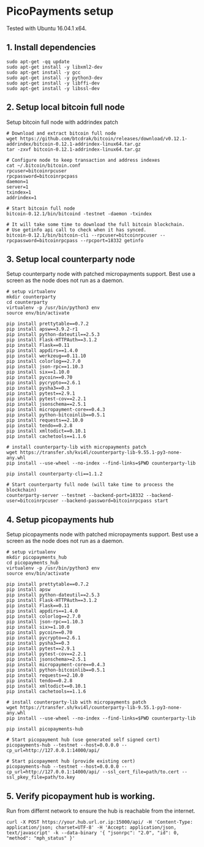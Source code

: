 # PicoPayments setup

Tested with Ubuntu 16.04.1 x64. 


## 1. Install dependencies

    sudo apt-get -qq update
    sudo apt-get install -y libxml2-dev
    sudo apt-get install -y gcc
    sudo apt-get install -y python3-dev
    sudo apt-get install -y libffi-dev
    sudo apt-get install -y libssl-dev


## 2. Setup local bitcoin full node

Setup bitcoin full node with addrindex patch

    # Download and extract bitcoin full node
    wget https://github.com/btcdrak/bitcoin/releases/download/v0.12.1-addrindex/bitcoin-0.12.1-addrindex-linux64.tar.gz
    tar -zxvf bitcoin-0.12.1-addrindex-linux64.tar.gz

    # Configure node to keep transaction and address indexes
    cat ~/.bitcoin/bitcoin.conf 
    rpcuser=bitcoinrpcuser
    rpcpassword=bitcoinrpcpass
    daemon=1
    server=1
    txindex=1
    addrindex=1

    # Start bitcoin full node
    bitcoin-0.12.1/bin/bitcoind -testnet -daemon -txindex

    # It will take some time to download the full bitcoin blockchain.
    # Use getinfo api call to check when it has synced.
    bitcoin-0.12.1/bin/bitcoin-cli --rpcuser=bitcoinrpcuser --rpcpassword=bitcoinrpcpass --rpcport=18332 getinfo


## 3. Setup local counterparty node

Setup counterparty node with patched micropayments support.
Best use a screen as the node does not run as a daemon.

    # setup virtualenv
    mkdir counterparty
    cd counterparty
    virtualenv -p /usr/bin/python3 env
    source env/bin/activate

    pip install prettytable==0.7.2
    pip install apsw==3.9.2-r1
    pip install python-dateutil==2.5.3
    pip install Flask-HTTPAuth==3.1.2
    pip install Flask==0.11
    pip install appdirs==1.4.0
    pip install werkzeug==0.11.10
    pip install colorlog==2.7.0
    pip install json-rpc==1.10.3
    pip install six==1.10.0
    pip install pycoin==0.70
    pip install pycrypto==2.6.1
    pip install pysha3==0.3
    pip install pytest==2.9.1
    pip install pytest-cov==2.2.1
    pip install jsonschema==2.5.1
    pip install micropayment-core==0.4.3
    pip install python-bitcoinlib==0.5.1
    pip install requests==2.10.0
    pip install tendo==0.2.8
    pip install xmltodict==0.10.1
    pip install cachetools==1.1.6

    # install counterparty-lib with micropayments patch
    wget https://transfer.sh/kvi4l/counterparty-lib-9.55.1-py3-none-any.whl
    pip install --use-wheel --no-index --find-links=$PWD counterparty-lib
    
    pip install counterparty-cli==1.1.2

    # Start counterparty full node (will take time to process the blockchain)
    counterparty-server --testnet --backend-port=18332 --backend-user=bitcoinrpcuser --backend-password=bitcoinrpcpass start


## 4. Setup picopayments hub

Setup picopayments node with patched micropayments support.
Best use a screen as the node does not run as a daemon.

    # setup virtualenv
    mkdir picopayments_hub
    cd picopayments_hub
    virtualenv -p /usr/bin/python3 env
    source env/bin/activate

    pip install prettytable==0.7.2
    pip install apsw
    pip install python-dateutil==2.5.3
    pip install Flask-HTTPAuth==3.1.2
    pip install Flask==0.11
    pip install appdirs==1.4.0
    pip install colorlog==2.7.0
    pip install json-rpc==1.10.3
    pip install six>=1.10.0
    pip install pycoin==0.70
    pip install pycrypto==2.6.1
    pip install pysha3==0.3
    pip install pytest==2.9.1
    pip install pytest-cov==2.2.1
    pip install jsonschema>=2.5.1
    pip install micropayment-core==0.4.3
    pip install python-bitcoinlib==0.5.1
    pip install requests==2.10.0
    pip install tendo==0.2.8
    pip install xmltodict==0.10.1
    pip install cachetools==1.1.6

    # install counterparty-lib with micropayments patch
    wget https://transfer.sh/kvi4l/counterparty-lib-9.55.1-py3-none-any.whl
    pip install --use-wheel --no-index --find-links=$PWD counterparty-lib

    pip install picopayments-hub
    
    # Start picopayment hub (use generated self signed cert)
    picopayments-hub --testnet --host=0.0.0.0 --cp_url=http://127.0.0.1:14000/api/

    # Start picopayment hub (provide existing cert)
    picopayments-hub --testnet --host=0.0.0.0 --cp_url=http://127.0.0.1:14000/api/ --ssl_cert_file=path/to.cert --ssl_pkey_file=path/to.key


## 5. Verify picopayment hub is working.

Run from differnt network to ensure the hub is reachable from the internet.

    curl -X POST https://your.hub.url.or.ip:15000/api/ -H 'Content-Type: application/json; charset=UTF-8' -H 'Accept: application/json, text/javascript' -k --data-binary '{ "jsonrpc": "2.0", "id": 0, "method": "mph_status" }'
